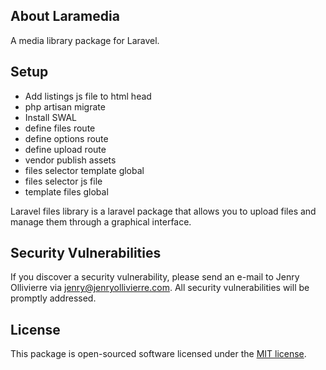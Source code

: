 ## About Laramedia

A media library package for Laravel.

## Setup

- Add listings js file to html head
- php artisan migrate
- Install SWAL
- define files route
- define options route
- define upload route
- vendor publish assets
- files selector template global
- files selector js file
- template files global

Laravel files library is a laravel package that allows you to upload files and manage them through a graphical interface.

## Security Vulnerabilities

If you discover a security vulnerability, please send an e-mail to Jenry Ollivierre via [jenry@jenryollivierre.com](mailto:jenry@jenryollivierre.com). All security vulnerabilities will be promptly addressed.

## License

This package is open-sourced software licensed under the [MIT license](https://opensource.org/licenses/MIT).
